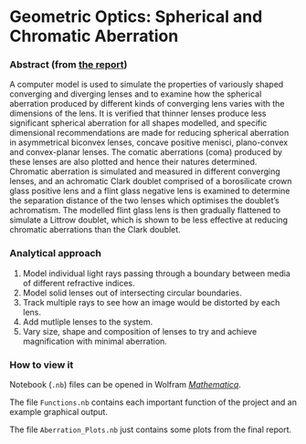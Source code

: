 # Geometric Optics: Spherical and Chromatic Aberration

### Abstract (from [the report](Report.pdf))
A computer model is used to simulate the properties of variously shaped converging and diverging lenses and to examine how the spherical aberration produced by different kinds of converging lens varies with the dimensions of the lens. It is verified that thinner lenses produce less significant spherical aberration for all shapes modelled, and specific dimensional recommendations are made for reducing spherical aberration in asymmetrical biconvex lenses, concave positive menisci, plano-convex and convex-planar lenses. The comatic aberrations (coma) produced by these lenses are also plotted and hence their natures determined. Chromatic aberration is simulated and measured in different converging lenses, and an achromatic Clark doublet comprised of a borosilicate crown glass positive lens and a flint glass negative lens is examined to determine the separation distance of the two lenses which optimises the doublet’s achromatism. The modelled flint glass lens is then gradually flattened to simulate a Littrow doublet, which is shown to be less effective at reducing chromatic aberrations than the Clark doublet.

### Analytical approach
1. Model individual light rays passing through a boundary between media of different refractive indices.
2. Model solid lenses out of intersecting circular boundaries.
3. Track multiple rays to see how an image would be distorted by each lens.
4. Add mutliple lenses to the system.
5. Vary size, shape and composition of lenses to try and achieve magnification with minimal aberration.

### How to view it
Notebook (`.nb`) files can be opened in Wolfram [*Mathematica*](https://www.wolfram.com/mathematica).

The file `Functions.nb` contains each important function of the project and an example graphical output.

The file `Aberration_Plots.nb` just contains some plots from the final report.
